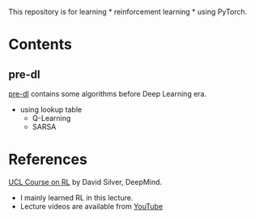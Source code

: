 This repository is for learning * reinforcement learning * using PyTorch.

# Contents
## pre-dl

[pre-dl](./pre-dl) contains some algorithms before Deep Learning era.
* using lookup table
    + Q-Learning
    + SARSA

# References

[UCL Course on RL](http://www0.cs.ucl.ac.uk/staff/d.silver/web/Teaching.html) by David Silver, DeepMind.
* I mainly learned RL in this lecture.
* Lecture videos are available from [YouTube](https://www.youtube.com/watch?v=2pWv7GOvuf0)